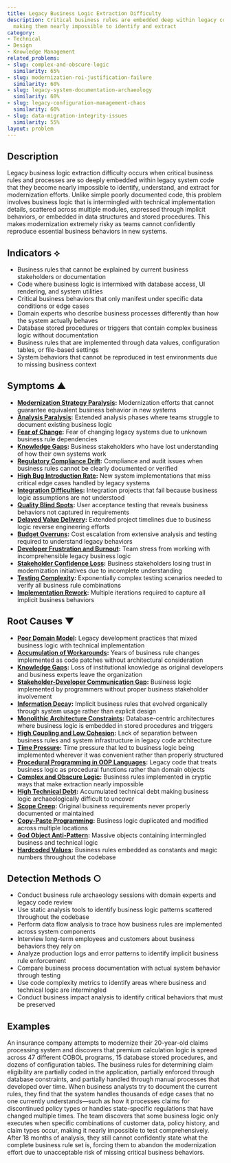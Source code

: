 ```yaml
---
title: Legacy Business Logic Extraction Difficulty
description: Critical business rules are embedded deep within legacy code structures,
  making them nearly impossible to identify and extract
category:
- Technical
- Design
- Knowledge Management
related_problems:
- slug: complex-and-obscure-logic
  similarity: 65%
- slug: modernization-roi-justification-failure
  similarity: 60%
- slug: legacy-system-documentation-archaeology
  similarity: 60%
- slug: legacy-configuration-management-chaos
  similarity: 60%
- slug: data-migration-integrity-issues
  similarity: 55%
layout: problem
---
```


## Description

Legacy business logic extraction difficulty occurs when critical business rules and processes are so deeply embedded within legacy system code that they become nearly impossible to identify, understand, and extract for modernization efforts. Unlike simple poorly documented code, this problem involves business logic that is intermingled with technical implementation details, scattered across multiple modules, expressed through implicit behaviors, or embedded in data structures and stored procedures. This makes modernization extremely risky as teams cannot confidently reproduce essential business behaviors in new systems.

## Indicators ⟡

- Business rules that cannot be explained by current business stakeholders or documentation
- Code where business logic is intermixed with database access, UI rendering, and system utilities
- Critical business behaviors that only manifest under specific data conditions or edge cases
- Domain experts who describe business processes differently than how the system actually behaves
- Database stored procedures or triggers that contain complex business logic without documentation
- Business rules that are implemented through data values, configuration tables, or file-based settings
- System behaviors that cannot be reproduced in test environments due to missing business context

## Symptoms ▲

- **[Modernization Strategy Paralysis](modernization-strategy-paralysis.md):** Modernization efforts that cannot guarantee equivalent business behavior in new systems
- **[Analysis Paralysis](analysis-paralysis.md):** Extended analysis phases where teams struggle to document existing business logic
- **[Fear of Change](fear-of-change.md):** Fear of changing legacy systems due to unknown business rule dependencies
- **[Knowledge Gaps](knowledge-gaps.md):** Business stakeholders who have lost understanding of how their own systems work
- **[Regulatory Compliance Drift](regulatory-compliance-drift.md):** Compliance and audit issues when business rules cannot be clearly documented or verified
- **[High Bug Introduction Rate](high-bug-introduction-rate.md):** New system implementations that miss critical edge cases handled by legacy systems
- **[Integration Difficulties](integration-difficulties.md):** Integration projects that fail because business logic assumptions are not understood
- **[Quality Blind Spots](quality-blind-spots.md):** User acceptance testing that reveals business behaviors not captured in requirements
- **[Delayed Value Delivery](delayed-value-delivery.md):** Extended project timelines due to business logic reverse engineering efforts
- **[Budget Overruns](budget-overruns.md):** Cost escalation from extensive analysis and testing required to understand legacy behaviors
- **[Developer Frustration and Burnout](developer-frustration-and-burnout.md):** Team stress from working with incomprehensible legacy business logic
- **[Stakeholder Confidence Loss](stakeholder-confidence-loss.md):** Business stakeholders losing trust in modernization initiatives due to incomplete understanding
- **[Testing Complexity](testing-complexity.md):** Exponentially complex testing scenarios needed to verify all business rule combinations
- **[Implementation Rework](implementation-rework.md):** Multiple iterations required to capture all implicit business behaviors

## Root Causes ▼

- **[Poor Domain Model](poor-domain-model.md):** Legacy development practices that mixed business logic with technical implementation
- **[Accumulation of Workarounds](accumulation-of-workarounds.md):** Years of business rule changes implemented as code patches without architectural consideration
- **[Knowledge Gaps](knowledge-gaps.md):** Loss of institutional knowledge as original developers and business experts leave the organization
- **[Stakeholder-Developer Communication Gap](stakeholder-developer-communication-gap.md):** Business logic implemented by programmers without proper business stakeholder involvement
- **[Information Decay](information-decay.md):** Implicit business rules that evolved organically through system usage rather than explicit design
- **[Monolithic Architecture Constraints](monolithic-architecture-constraints.md):** Database-centric architectures where business logic is embedded in stored procedures and triggers
- **[High Coupling and Low Cohesion](high-coupling-low-cohesion.md):** Lack of separation between business rules and system infrastructure in legacy code architecture
- **[Time Pressure](time-pressure.md):** Time pressure that led to business logic being implemented wherever it was convenient rather than properly structured
- **[Procedural Programming in OOP Languages](procedural-programming-in-oop-languages.md):** Legacy code that treats business logic as procedural functions rather than domain objects
- **[Complex and Obscure Logic](complex-and-obscure-logic.md):** Business rules implemented in cryptic ways that make extraction nearly impossible
- **[High Technical Debt](high-technical-debt.md):** Accumulated technical debt making business logic archaeologically difficult to uncover
- **[Scope Creep](scope-creep.md):** Original business requirements never properly documented or maintained
- **[Copy-Paste Programming](copy-paste-programming.md):** Business logic duplicated and modified across multiple locations
- **[God Object Anti-Pattern](god-object-anti-pattern.md):** Massive objects containing intermingled business and technical logic
- **[Hardcoded Values](hardcoded-values.md):** Business rules embedded as constants and magic numbers throughout the codebase

## Detection Methods ○

- Conduct business rule archaeology sessions with domain experts and legacy code review
- Use static analysis tools to identify business logic patterns scattered throughout the codebase
- Perform data flow analysis to trace how business rules are implemented across system components
- Interview long-term employees and customers about business behaviors they rely on
- Analyze production logs and error patterns to identify implicit business rule enforcement
- Compare business process documentation with actual system behavior through testing
- Use code complexity metrics to identify areas where business and technical logic are intermingled
- Conduct business impact analysis to identify critical behaviors that must be preserved

## Examples

An insurance company attempts to modernize their 20-year-old claims processing system and discovers that premium calculation logic is spread across 47 different COBOL programs, 15 database stored procedures, and dozens of configuration tables. The business rules for determining claim eligibility are partially coded in the application, partially enforced through database constraints, and partially handled through manual processes that developed over time. When business analysts try to document the current rules, they find that the system handles thousands of edge cases that no one currently understands—such as how it processes claims for discontinued policy types or handles state-specific regulations that have changed multiple times. The team discovers that some business logic only executes when specific combinations of customer data, policy history, and claim types occur, making it nearly impossible to test comprehensively. After 18 months of analysis, they still cannot confidently state what the complete business rule set is, forcing them to abandon the modernization effort due to unacceptable risk of missing critical business behaviors.